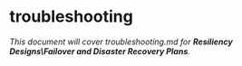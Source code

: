 # troubleshooting

_This document will cover troubleshooting.md for **Resiliency Designs\Failover and Disaster Recovery Plans**._
